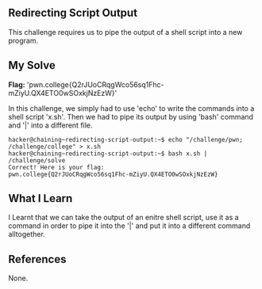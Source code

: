 ## Redirecting Script Output
This challenge requires us to pipe the output of a shell script into a new program.
## My Solve
**Flag:** 'pwn.college{Q2rJUoCRqgWco56sq1Fhc-mZiyU.QX4ETO0wSOxkjNzEzW}'

In this challenge, we simply had to use 'echo' to write the commands into a shell script 'x.sh'. Then we had to pipe its output by using 'bash' command and '|' into a different
file.
```
hacker@chaining~redirecting-script-output:~$ echo "/challenge/pwn; /challenge/college" > x.sh
hacker@chaining~redirecting-script-output:~$ bash x.sh | /challenge/solve
Correct! Here is your flag:
pwn.college{Q2rJUoCRqgWco56sq1Fhc-mZiyU.QX4ETO0wSOxkjNzEzW}
```

## What I Learn
I Learnt that we can take the output of an enitre shell script, use it as a command in order to pipe it into the '|' and put it into a different command alltogether.
## References
None.
